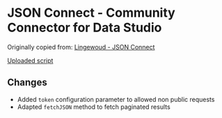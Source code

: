 # JSON Connect - Community Connector for Data Studio

Originally copied from: [Lingewoud - JSON Connect](https://github.com/googledatastudio/community-connectors/tree/master/JSON-connect)

[Uploaded script](https://script.google.com/a/ehealthnigeria.org/d/1_gdmo-sf29_0z5zn0vsibLb7VADsHBPkhsNJQYPmNdr6n66hocWOj1Qn/edit)

## Changes

- Added `token` configuration parameter to allowed non public requests
- Adapted `fetchJSON` method to fetch paginated results
